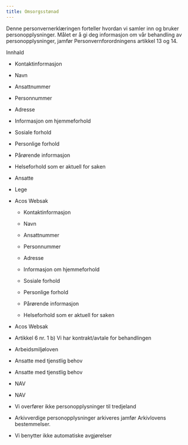 ```yaml
---
title: Omsorgsstønad
---
```



  

Denne personvernerklæringen forteller hvordan vi samler inn og bruker personopplysninger. Målet er å gi deg informasjon om vår behandling av personopplysninger, jamfør Personvernforordningens artikkel 13 og 14.

  

Innhald

*   Kontaktinformasjon  
    
*   Navn  
    
*   Ansattnummer  
    
*   Personnummer  
    
*   Adresse  
    
*   Informasjon om hjemmeforhold  
    
*   Sosiale forhold  
    
*   Personlige forhold  
    
*   Pårørende informasjon  
    
*   Helseforhold som er aktuell for saken  
    
*   Ansatte  
    
*   Lege  
    
*   Acos Websak  
    
    *   Kontaktinformasjon
    
    *   Navn
    
    *   Ansattnummer
    
    *   Personnummer
    
    *   Adresse
    
    *   Informasjon om hjemmeforhold
    
    *   Sosiale forhold
    
    *   Personlige forhold
    
    *   Pårørende informasjon
    
    *   Helseforhold som er aktuell for saken
    
*   Acos Websak  
    
*   Artikkel 6 nr. 1 b) Vi har kontrakt/avtale for behandlingen  
    
*   Arbeidsmiljøloven  
    
*   Ansatte med tjenstlig behov  
    
*   Ansatte med tjenstlig behov  
    
*   NAV  
    
*   NAV  
    
*   Vi overfører ikke personopplysninger til tredjeland  
    
*   Arkivverdige personopplysninger arkiveres jamfør Arkivlovens bestemmelser.  
    
*   Vi benytter ikke automatiske avgjørelser